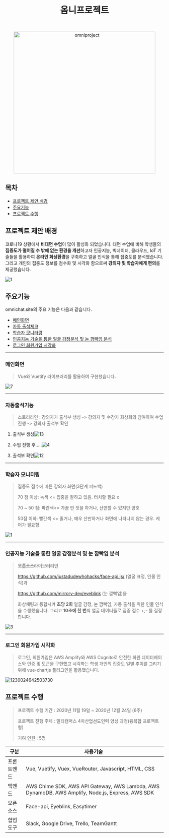 <h1 align="center"> 옴니프로젝트 </h1> <br>
<p align="center">
    <img alt="omniproject" title="omni" src="https://user-images.githubusercontent.com/25981278/103296428-6ac7c380-4a39-11eb-966c-dbc715510099.jpg" width="450">
</p>



## 목차

- [프로젝트 제안 배경](#프로젝트-제안-배경)
- [주요기능](#주요기능)
- [프로젝트 수행](#프로젝트-수행)
## 프로젝트 제안 배경

코로나19 상황에서 **비대면 수업**이 많이 활성화 되었습니다. 대면 수업에 비해 학생들의 **집중도가 떨어질 수 밖에 없는 환경을 개선**하고자 인공지능, 빅데이터, 클라우드, IoT 기술들을 활용하여 **온라인 화상환경**을 구축하고 얼굴 인식을 통해 집중도를 분석했습니다. 그리고 개인의 집중도 정보를 점수화 및 시각화 함으로써 **강의자 및 학습자에게 편의**를 제공했습니다.

![1](https://user-images.githubusercontent.com/25981278/103293334-073a9780-4a33-11eb-99f7-b91ce46db870.gif)

## 주요기능

omnichat.site의 주요 기능은 다음과 같습니다.

- [메인화면](#메인화면)
- [자동 출석체크](#자동출석기능)
- [학습자 모니터링](#학습자-모니터링)
- [인공지능 기술을 통한 얼굴 감정분석 및 눈 깜빡임 분석](#인공지능-기술을-통한-얼굴-감정분석-및-눈-깜빡임-분석)
- [로그인 회원가입 시각화](#로그인-회원가입-시각화)

------

### 메인화면

> Vue와 Vuetify 라이브러리를 활용하여 구현했습니다.
>

![7](https://user-images.githubusercontent.com/25981278/103296278-250afb00-4a39-11eb-9f27-39acec25d467.PNG)

------

### 자동출석기능

> 스토리라인 : 강의자가 출석부 생성 -> 강의자 및 수강자 화상회의 참여하여 수업 진행 -> 강의자 출석부 확인
>

1. 출석부 생성![13](https://j.gifs.com/xnRmD9.gif)

2. 수업 진행 후.....![4](https://user-images.githubusercontent.com/25981278/103294745-cb550180-4a35-11eb-9dbb-f9bdd3b5ff17.gif)

   

3. 출석부 확인![12](https://user-images.githubusercontent.com/25981278/103296293-2b00dc00-4a39-11eb-95bf-78c63e2c73fa.gif)

------

### 학습자 모니터링

> 집중도 점수에 따른 강의자 화면(3단계 피드백)
>
> 70 점 이상: 녹색 <= 집중을 잘하고 있음. 터치할 필요 x
>
> 70 ~ 50 점: 파란색<= 가끔 딴 짓을 하거나, 산만할 수 있지만 양호
>
> 50점 이하: 빨간색 <= 졸거나, 매우 산만하거나 화면에 나타나지 않는 경우. 케어가 필요함

![1](https://user-images.githubusercontent.com/25981278/103293334-073a9780-4a33-11eb-99f7-b91ce46db870.gif)

------

### 인공지능 기술을 통한 얼굴 감정분석 및 눈 깜빡임 분석

> **오픈소스**라이브러리인 
>
> https://github.com/justadudewhohacks/face-api.js/ (얼굴 표정, 인물 인식)과
>
>  https://github.com/mirrory-dev/eyeblink (눈 깜빡임)을 
>
> 화상채팅과 통합시켜 **초당 2회** 얼굴 감정, 눈 깜빡임, 자동 출석을 위한 인물 인식을 수행했습니다. 그리고 **10초에 한 번**씩 얼굴 데이터들로 집중 점수 +,- 를 결정합니다.
>

![3](https://user-images.githubusercontent.com/25981278/103294404-29351980-4a35-11eb-9afb-588389d91722.PNG)

------

### 로그인 회원가입 시각화

> 로그인, 회원가입은 AWS Amplify와 AWS Cognito로 안전한 회원 데이터베이스와 인증 및 토큰을 구현했고 시각화는 학생 개인의 집중도 일별 추이를 그리기 위해 vue-chartjs 플러그인을 활용했습니다.
>

![1230024642503730](https://user-images.githubusercontent.com/25981278/103303437-4ffd4b00-4a49-11eb-96ce-43aca419ece6.jpg)

## 프로젝트 수행

> 프로젝트 수행 기간 : 2020년 11월 19일 ~ 2020년 12월 24일 (6주)
>
> 프로젝트 진행 주체 : 멀티캠퍼스 4차산업선도인력 양성 과정(융복합 프로젝트형)
>
> 기여 인원 : 5명

| 구분       | 사용기술                                                     |
| ---------- | ------------------------------------------------------------ |
| 프론트엔드 | Vue, Vuetify, Vuex, VueRouter, Javascript, HTML, CSS         |
| 백엔드     | AWS Chime SDK, AWS API Gateway, AWS Lambda, AWS DynamoDB, AWS Amplify, Node.js, Express, AWS SDK |
| 오픈소스   | Face-api, Eyeblink, Easytimer                                |
| 협업 도구  | Slack, Google Drive, Trello, TeamGantt                       |


